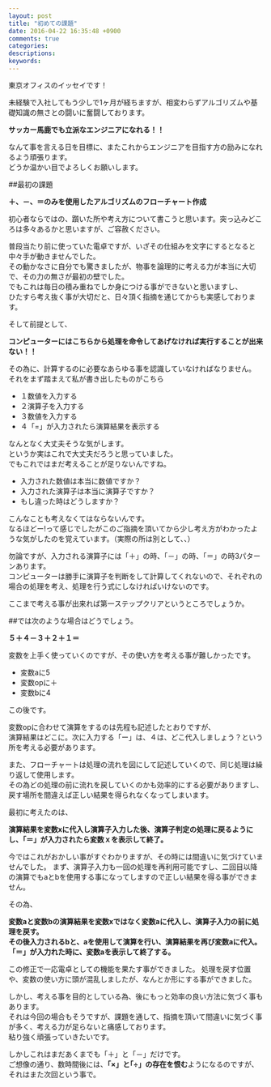 ```yaml
---
layout: post
title: "初めての課題"
date: 2016-04-22 16:35:48 +0900
comments: true
categories: 
descriptions: 
keywords: 
---
```


東京オフィスのイッセイです！

未経験で入社してもう少しで1ヶ月が経ちますが、相変わらずアルゴリズムや基礎知識の無さとの闘いに奮闘しております。

**サッカー馬鹿でも立派なエンジニアになれる！！**

なんて事を言える日を目標に、またこれからエンジニアを目指す方の励みになれるよう頑張ります。  
どうか温かい目でよろしくお願いします。


##最初の課題

**＋、－、＝のみを使用したアルゴリズムのフローチャート作成**

<!--more-->
 
初心者ならではの、躓いた所や考え方について書こうと思います。突っ込みどころは多々あるかと思いますが、ご容赦ください。

普段当たり前に使っていた電卓ですが、いざその仕組みを文字にするとなると中々手が動きませんでした。  
その動かなさに自分でも驚きましたが、物事を論理的に考える力が本当に大切で、その力の無さが最初の壁でした。  
でもこれは毎日の積み重ねでしか身につける事ができないと思いますし、  
ひたすら考え抜く事が大切だと、日々頂く指摘を通じてからも実感しております。  

そして前提として、


**コンピューターにはこちらから処理を命令してあげなければ実行することが出来ない！！**

その為に、計算するのに必要なあらゆる事を認識していなければなりません。  
それをまず踏まえて私が書き出したものがこちら  


* １数値を入力する
* ２演算子を入力する
* ３数値を入力する
* ４「=」が入力されたら演算結果を表示する


なんとなく大丈夫そうな気がします。  
というか実はこれで大丈夫だろうと思っていました。  
でもこれではまだ考えることが足りないんですね。  


* 入力された数値は本当に数値ですか？
* 入力された演算子は本当に演算子ですか？
* もし違った時はどうしますか？


こんなことも考えなくてはならないんです。  
なるほどー!って感じでしたがこのご指摘を頂いてから少し考え方がわかったような気がしたのを覚えています。（実際の所は別として、、）  


勿論ですが、入力される演算子には「＋」の時、「－」の時、「＝」の時3パターンあります。  
コンピューターは勝手に演算子を判断をして計算してくれないので、それぞれの場合の処理を考え、処理を行う式にしなければいけないのです。  

ここまで考える事が出来れば第一ステップクリアというところでしょうか。  



##では次のような場合はどうでしょう。


**５＋４－３＋２＋１＝**


変数を上手く使っていくのですが、その使い方を考える事が難しかったです。

* 変数aに5
* 変数opに＋
* 変数bに4

この後です。  

変数opに合わせて演算をするのは先程も記述したとおりですが、  
演算結果はどこに。次に入力する「ー」は、４は、どこ代入しましょう？という所を考える必要があります。


また、フローチャートは処理の流れを図にして記述していくので、同じ処理は繰り返して使用します。  
その為どの処理の前に流れを戻していくのかも効率的にする必要がありますし、戻す場所を間違えば正しい結果を得られなくなってしまいます。

最初に考えたのは、


**演算結果を変数xに代入し演算子入力した後、演算子判定の処理に戻るようにし、「＝」が入力されたら変数ｘを表示して終了。**


今ではこれがおかしい事がすぐわかりますが、その時には間違いに気づけていませんでした。
まず、演算子入力も一回の処理を再利用可能ですし、二回目以降の演算でもaとbを使用する事になってしますので正しい結果を得る事ができません。

その為、
 

**変数aと変数bの演算結果を変数xではなく変数aに代入し、演算子入力の前に処理を戻す。  
その後入力されるbと、aを使用して演算を行い、演算結果を再び変数aに代入。  
「＝」が入力れた時に、変数aを表示して終了する。**


この修正で一応電卓としての機能を果たす事ができました。
処理を戻す位置や、変数の使い方に頭が混乱しましたが、なんとか形にする事ができました。

  
しかし、考える事を目的としている為、後にもっと効率の良い方法に気づく事もあります。  
それは今回の場合もそうですが、課題を通して、指摘を頂いて間違いに気づく事が多く、考える力が足らないと痛感しております。  
粘り強く頑張っていきたいです。


しかしこれはまだあくまでも「＋」と「－」だけです。  
ご想像の通り、数時間後には、**｢×」と｢÷」の存在を恨む**ようになるのですが、それはまた次回という事で。



